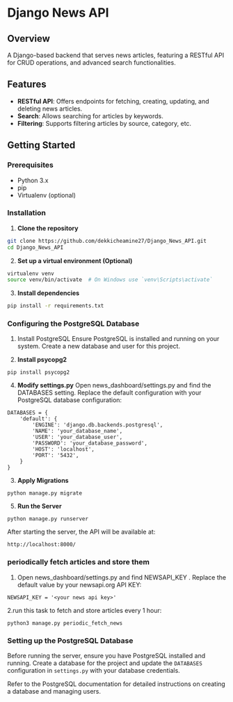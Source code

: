 # Django News API

## Overview
A Django-based backend that serves news articles, featuring a RESTful API for CRUD operations,  and advanced search functionalities.

## Features
- **RESTful API**: Offers endpoints for fetching, creating, updating, and deleting news articles.
- **Search**: Allows searching for articles by keywords.
- **Filtering**: Supports filtering articles by source, category, etc.

## Getting Started

### Prerequisites

- Python 3.x
- pip
- Virtualenv (optional)

### Installation

1. **Clone the repository**
```bash
git clone https://github.com/dekkicheamine27/Django_News_API.git
cd Django_News_API
```

2. **Set up a virtual environment (Optional)**
```bash
virtualenv venv
source venv/bin/activate  # On Windows use `venv\Scripts\activate`
```

3. **Install dependencies**
```bash
pip install -r requirements.txt
```

### Configuring the PostgreSQL Database

1. Install PostgreSQL
Ensure PostgreSQL is installed and running on your system. Create a new database and user for this project.

2. **Install psycopg2**
```
pip install psycopg2
```

4. **Modify settings.py**
Open news_dashboard/settings.py and find the DATABASES setting. Replace the default configuration with your PostgreSQL database configuration:
```
DATABASES = {
    'default': {
        'ENGINE': 'django.db.backends.postgresql',
        'NAME': 'your_database_name',
        'USER': 'your_database_user',
        'PASSWORD': 'your_database_password',
        'HOST': 'localhost',
        'PORT': '5432',
    }
}
```
3. **Apply Migrations**
```
python manage.py migrate
```

5. **Run the Server**
```
python manage.py runserver
```

After starting the server, the API will be available at:
```
http://localhost:8000/
```

### periodically fetch articles and store them
1. Open news_dashboard/settings.py and find NEWSAPI_KEY . Replace the default value by your newsapi.org API KEY:
```
NEWSAPI_KEY = '<your news api key>'
```
   
2.run this task to fetch and store articles every 1 hour:
```
python3 manage.py periodic_fetch_news
```



### Setting up the PostgreSQL Database

Before running the server, ensure you have PostgreSQL installed and running. Create a database for the project and update the `DATABASES` configuration in `settings.py` with your database credentials.

Refer to the PostgreSQL documentation for detailed instructions on creating a database and managing users.




   

